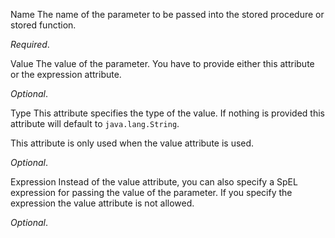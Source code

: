 
Name
The name of the parameter to be passed into the stored procedure or stored function. 

<i>Required</i>.


Value
The value of the parameter. You have to provide either this attribute or the expression attribute.

<i>Optional</i>.


Type
This attribute specifies the type of the value. If nothing is provided this attribute will default to <code>java.lang.String</code>. 

This attribute is only used when the value attribute is used. 

<i>Optional</i>.


Expression
Instead of the value attribute, you can also specify a SpEL expression for passing the value of the parameter. If you specify the expression the value attribute is not allowed. 

<i>Optional</i>.

